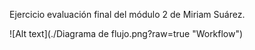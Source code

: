 Ejercicio evaluación final del módulo 2 de Miriam Suárez.


![Alt text](./Diagrama de flujo.png?raw=true "Workflow")
